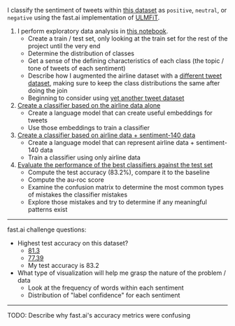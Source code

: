 I classify the sentiment of tweets within [this dataset](https://www.kaggle.com/crowdflower/twitter-airline-sentiment) as `positive`, `neutral`, or `negative` using the fast.ai implementation of [ULMFiT](https://arxiv.org/abs/1801.06146).
1. I perform exploratory data analysis in [this notebook](notebooks/Data.ipynb).
    - Create a train / test set, only looking at the train set for the rest of the project until the very end
    - Determine the distribution of classes
    - Get a sense of the defining characteristics of each class (the topic / tone of tweets of each sentiment)
    - Describe how I augmented the airline dataset with a [different tweet dataset](https://www.kaggle.com/kazanova/sentiment140), making sure to keep the class distributions the same after doing the join
    - Beginning to consider using [yet another tweet dataset](https://www.kaggle.com/c/tweet-sentiment-extraction/discussion/143094)
2. [Create a classifier based on the airline data alone](notebooks/Airline.ipynb)
    - Create a language model that can create useful embeddings for tweets
    - Use those embeddings to train a classifier
3. [Create a classifier based on airline data + sentiment-140 data](notebooks/Airline-and-Sentiment140.ipynb)
    - Create a language model that can represent airline data + sentiment-140 data
    - Train a classifier using only airline data
4. [Evaluate the performance of the best classifiers against the test set](notebooks/Testing.ipynb)
    - Compute the test accuracy (83.2%), compare it to the baseline
    - Compute the au-roc score
    - Examine the confusion matrix to determine the most common types of mistakes the classifier mistakes
    - Explore those mistakes and try to determine if any meaningful patterns exist
  
------
fast.ai challenge questions:
- Highest test accuracy on this dataset?
  - [81.3](https://www.kaggle.com/jiashenliu/how-can-we-predict-the-sentiment-by-tweets)
  - [77.39](https://www.kaggle.com/bertcarremans/deep-learning-for-sentiment-analysis)
  - My test accuracy is 83.2
- What type of visualization will help me grasp the nature of the problem / data
  - Look at the frequency of words within each sentiment
  - Distribution of "label confidence" for each sentiment
------
TODO: Describe why fast.ai's accuracy metrics were  confusing